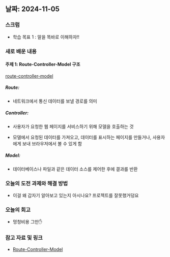 ## 날짜: 2024-11-05

### 스크럼

-   학습 목표 1 : 말을 똑바로 이해하자!!

### 새로 배운 내용

#### 주제 1: Route-Controller-Model 구조

[route-controller-model](https://github.com/user-attachments/assets/e2d4cfba-1c97-46a9-b78f-f3cada1fc14c)

##### Route:

-   네트워크에서 통신 데이터를 보낼 경로를 의미

##### Controller:

-   사용자가 요청한 웹 페이지를 서비스하기 위해 모델을 호출하는 것

-   모델에서 요청된 데이터를 가져오고, 데이터를 표시하는 페이지를 만들거나, 사용자에게 보내 브라우저에서 볼 수 있게 함

##### Model:

-   데이터베이스나 파일과 같은 데이터 소스를 제어한 후에 결과를 반환

### 오늘의 도전 과제와 해결 방법

-   이걸 왜 갑자기 알아보고 있는지 아시나요? 프로젝트를 잘못했거덩요

### 오늘의 회고

-   멍청비용 그만✋

### 참고 자료 및 링크

-   [Route-Controller-Model](https://velog.io/@erica0321/express-%EC%84%9C%EB%B2%84-route-controller-model-%EA%B5%AC%EC%A1%B0-%EC%A0%81%EC%9A%A9)
